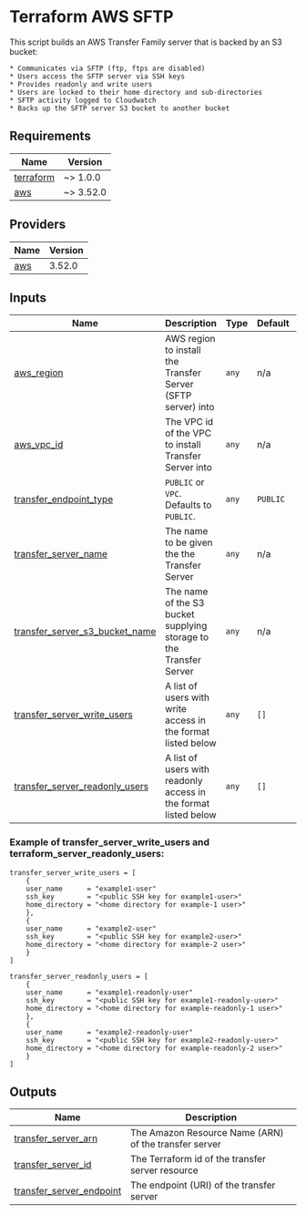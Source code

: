 # Terraform AWS SFTP

This script builds an AWS Transfer Family server that is backed by an S3 bucket:

    * Communicates via SFTP (ftp, ftps are disabled)
    * Users access the SFTP server via SSH keys
    * Provides readonly and write users
    * Users are locked to their home directory and sub-directories
    * SFTP activity logged to Cloudwatch
    * Backs up the SFTP server S3 bucket to another bucket

## Requirements

| Name                                                                      | Version   |
| ------------------------------------------------------------------------- | --------- |
| <a name="requirement_terraform"></a> [terraform](#requirement\_terraform) | ~> 1.0.0  |
| <a name="requirement_aws"></a> [aws](#requirement\_aws)                   | ~> 3.52.0 |

## Providers

| Name                                              | Version |
| ------------------------------------------------- | ------- |
| <a name="provider_aws"></a> [aws](#provider\_aws) | 3.52.0  |

## Inputs

| Name                                                                                                                              | Description                                                        | Type      | Default  | Required |
| --------------------------------------------------------------------------------------------------------------------------------- | ------------------------------------------------------------------ | --------- | -------- | :------: |
| <a name="input_aws_region"></a> [aws\_region](#input\_aws\_region)                                                                | AWS region to install the Transfer Server (SFTP server) into       | `any`     |  n/a     |   yes    |
| <a name="input_aws_vpc_id"></a> [aws\_vpc\_id](#input\_aws\_vpc_id)                                                               | The VPC id of the VPC to install Transfer  Server into             | `any`     |  n/a     |   yes    |
| <a name="input_transfer_endpoint_type"></a> [transfer\_endpoint\_type](#input\_transfer\_endpoint\_type)                          | `PUBLIC` or `VPC`. Defaults to `PUBLIC`.                           | `any`     | `PUBLIC` |   no     |
| <a name="input_transfer_server_name"></a> [transfer\_server\_name](#input\_transfer\_server\_name)                                | The name to be given the the Transfer Server                       | `any`     |  n/a     |   yes    |
| <a name="input_transfer_s3_bucket_name"></a> [transfer\_server\_s3\_bucket\_name](#input\_transfer\_server\_s3\_bucket\_name)     | The name of the S3 bucket supplying storage to the Transfer Server | `any`     |  n/a     |   yes    |
| <a name="input_transfer_server_write_users"></a> [transfer\_server\_write_users](#input\_transfer\_server\_write\_users)          | A list of users with write access in the format listed below       | `any`     | `[]`     |   yes    |
| <a name="input_transfer_server_readonly_users"></a> [transfer\_server\_readonly_users](#input\_transfer\_server\_readonly\_users) | A list of users with readonly access in the format listed below    | `any`     | `[]`     |   yes    |


### Example of transfer_server_write_users and terraform_server_readonly_users:
```
transfer_server_write_users = [
    {
    user_name      = "example1-user"
    ssh_key        = "<public SSH key for example1-user>"
    home_directory = "<home directory for example-1 user>"
    },
    {
    user_name      = "example2-user"
    ssh_key        = "<public SSH key for example2-user>"
    home_directory = "<home directory for example-2 user>"
    }
]

transfer_server_readonly_users = [
    {
    user_name      = "example1-readonly-user"
    ssh_key        = "<public SSH key for example1-readonly-user>"
    home_directory = "<home directory for example-readonly-1 user>"
    },
    {
    user_name      = "example2-readonly-user"
    ssh_key        = "<public SSH key for example2-readonly-user>"
    home_directory = "<home directory for example-readonly-2 user>"
    }
]
```

## Outputs

| Name                                                                                                                                    | Description                                      |
| --------------------------------------------------------------------------------------------------------------------------------------- | ------------------------------------------------ |
| <a name="transfer_server_arn"><a> [transfer\_server\_arn](#transfer\_server\_arn)                                                       | The Amazon Resource Name (ARN) of the transfer server |
| <a name="transfer_server_id"></a> [transfer\_server\_id](#transfer\_server\_id)                                                         | The Terraform id of the transfer server resource |
| <a name="transfer_server_endpoint"></a> [transfer\_server\_endpoint](#transfer\_server\_endpoint)                                       | The endpoint (URI) of the transfer server        |
